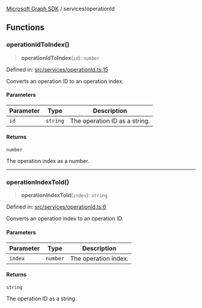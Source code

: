 [Microsoft Graph SDK](../README.md) / services/operationId

## Functions

### operationIdToIndex()

> **operationIdToIndex**(`id`): `number`

Defined in: [src/services/operationId.ts:15](https://github.com/Future-Secure-AI/microsoft-graph/blob/main/src/services/operationId.ts#L15)

Converts an operation ID to an operation index.

#### Parameters

| Parameter | Type | Description |
| ------ | ------ | ------ |
| `id` | `string` | The operation ID as a string. |

#### Returns

`number`

The operation index as a number.

***

### operationIndexToId()

> **operationIndexToId**(`index`): `string`

Defined in: [src/services/operationId.ts:6](https://github.com/Future-Secure-AI/microsoft-graph/blob/main/src/services/operationId.ts#L6)

Converts an operation index to an operation ID.

#### Parameters

| Parameter | Type | Description |
| ------ | ------ | ------ |
| `index` | `number` | The operation index. |

#### Returns

`string`

The operation ID as a string.
